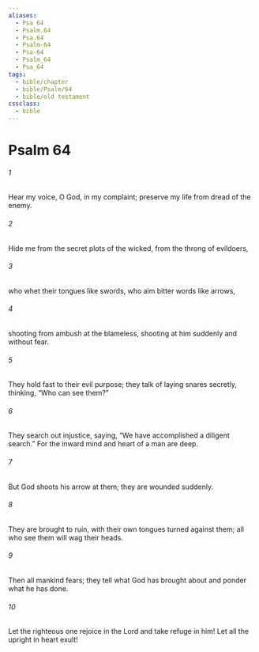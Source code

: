 ```yaml
---
aliases:
  - Psa 64
  - Psalm.64
  - Psa.64
  - Psalm-64
  - Psa-64
  - Psalm_64
  - Psa_64
tags:
  - bible/chapter
  - bible/Psalm/64
  - bible/old testament
cssclass:
  - bible
---
```


# Psalm 64

###### 1
Hear my voice, O God, in my complaint; preserve my life from dread of the enemy.
###### 2
Hide me from the secret plots of the wicked, from the throng of evildoers,
###### 3
who whet their tongues like swords, who aim bitter words like arrows,
###### 4
shooting from ambush at the blameless, shooting at him suddenly and without fear.
###### 5
They hold fast to their evil purpose; they talk of laying snares secretly, thinking, “Who can see them?”
###### 6
They search out injustice, saying, “We have accomplished a diligent search.” For the inward mind and heart of a man are deep.
###### 7
But God shoots his arrow at them; they are wounded suddenly.
###### 8
They are brought to ruin, with their own tongues turned against them; all who see them will wag their heads.
###### 9
Then all mankind fears; they tell what God has brought about and ponder what he has done.
###### 10
Let the righteous one rejoice in the Lord and take refuge in him! Let all the upright in heart exult!


